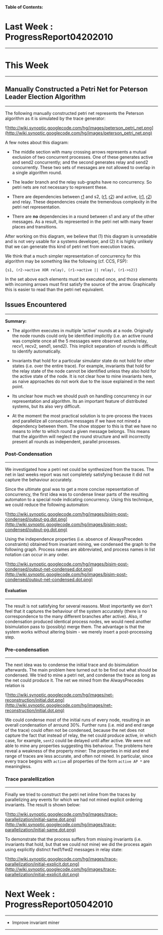 **Table of Contents:**




# Last Week : ProgressReport04202010 #

---



# This Week #

---


## Manually Constructed a Petri Net for Peterson Leader Election Algorithm ##

---


The following manually constructed petri net represents the Peterson algorithm as it is simulated by the trace generator:

![http://wiki.synoptic.googlecode.com/hg/images/peterson_petri_net.png](http://wiki.synoptic.googlecode.com/hg/images/peterson_petri_net.png)

A few notes about this diagram:

  * The middle section with many crossing arrows represents a mutual exclusion of two concurrent processes. One of these generates active and send2 concurrently; and the second generates relay and send2 concurrently. These two sets of messages are not allowed to overlap in a single algorithm round.

  * The leader branch and the relay sub-graphs have no concurrency. So petri nets are not necessary to represent these.

  * There are dependencies between [r1](https://code.google.com/p/synoptic/source/detail?r=1) and s2, ([r1](https://code.google.com/p/synoptic/source/detail?r=1), [r2](https://code.google.com/p/synoptic/source/detail?r=2)) and active, ([r1](https://code.google.com/p/synoptic/source/detail?r=1), [r2](https://code.google.com/p/synoptic/source/detail?r=2)) and relay. These dependencies create the tremendous complexity in the petri net representation.

  * There are **no** dependencies in a round between s1 and any of the other messages. As a result, its represented in the petri net with many fewer places and transitions.

After working on this diagram, we believe that (1) this diagram is unreadable and is not very usable for a systems developer, and (2) it is highly unlikely that we can generate this kind of petri net from execution traces.

We think that a much simpler representation of concurrency for this algorithm may be something like the following (cf. CCS, FSP):

```
{s1, (r2->active XOR relay), (r1->active || relay), (r1->s2)}
```

In the set above each elements must be executed once, and those elements with incoming arrows must first satisfy the source of the arrow. Graphically this is easier to read than the petri net equivalent.


## Issues Encountered ##

---


**Summary:**

  * The algorithm executes in multiple 'active' rounds at a node. Originally the node rounds could only be identified implicitly (i.e. an active round was complete once all the 5 messages were observed: active/relay, recv1, recv2, send1, send2). This implicit separation of rounds is difficult to identify automatically.

  * Invariants that hold for a particular simulator state do not hold for other states (i.e. over the entire trace). For example, invariants that hold for the relay state of the node cannot be identified unless they also hold for the active state of the node. It is not clear how to mine invariants here, as naive approaches do not work due to the issue explained in the next point.

  * Its unclear how much we should push on handling concurrency in our representation and algorithm. Its an important feature of distributed systems, but its also very difficult.

  * At the moment the most practical solution is to pre-process the traces and parallelize all consecutive messages if we have not mined a dependency between them. The show stopper to this is that we have no means to infer to which round a given message belongs. This means that the algorithm will neglect the round structure and will incorrectly present all rounds as independent, parallel processes.


### Post-Condensation ###

---

We investigated how a petri net could be synthesized from the traces. The net in last weeks report was not completely satisfying because it did not capture the behaviour accurately.

Since the ultimate goal was to get a more concise repesentation of concurrency, the first idea was to condense linear parts of the resulting automaton to a special node indicating concurrency. Using this technique, we could reduce the following automaton:

![http://wiki.synoptic.googlecode.com/hg/images/bisim-post-condensed/output-pg.dot.png](http://wiki.synoptic.googlecode.com/hg/images/bisim-post-condensed/output-pg.dot.png)

Using the independence properties (i.e. absence of AlwaysPrecedes constraints) obtained from invariant mining, we condensed the graph to the following graph. Process names are abbreviated, and process names in list notation can occur in any order.

![http://wiki.synoptic.googlecode.com/hg/images/bisim-post-condensed/output-net-condensed.dot.png](http://wiki.synoptic.googlecode.com/hg/images/bisim-post-condensed/output-net-condensed.dot.png)


#### Evaluation ####

---


The result is not satisfying for several reasons. Most importantly we don't feel that it captures the behaviour of the system accurately (there is no correspondence to the many different branches after active). Also, if condensation produced identical process nodes, we would need another bisimulation pass to (possibly) merge them. The advantage is that the system works without altering bisim - we merely insert a post-processing step.


### Pre-condensation ###

---


The next idea was to condense the initial trace and do bisimulation afterwards. The main problem here turned out to be find out what should be condensed. We tried to mine a petri net, and condense the trace as long as the net could produce it. The net we mined from the AlwaysPrecedes relation is

![http://wiki.synoptic.googlecode.com/hg/images/net-reconstruction/initial.dot.png](http://wiki.synoptic.googlecode.com/hg/images/net-reconstruction/initial.dot.png)

We could condense most of the initial runs of every node, resulting in an overall condensation of arround 30%. Further runs (i.e. mid and end range of the trace) could often not be condensed, because the net does not capture the fact that instead of relay, the net could produce active, in which case, for example, `sent2` could be delayed until after active. We were not able to mine any properties suggesting this behaviour. The problems here reveal a weakness of the property miner: The properties in mid and end range of traces are less accurate, and often not mined. In particular, since every trace begins with `active` all properties of the form `active AP *` are meaningless.

### Trace paralellization ###

---


Finally we tried to construct the petri net inline from the traces by parallelizing any events for which we had not mined explicit ordering invariants. The result is shown below:

![http://wiki.synoptic.googlecode.com/hg/images/trace-parallelization/initial-same.dot.png](http://wiki.synoptic.googlecode.com/hg/images/trace-parallelization/initial-same.dot.png)

To demonstrate that the process suffers from missing invariants (i.e. invariants that hold, but that we could not mine) we did the process again using explicitly distinct fwd1/fwd2 messages in relay state:

![http://wiki.synoptic.googlecode.com/hg/images/trace-parallelization/initial-explicit.dot.png](http://wiki.synoptic.googlecode.com/hg/images/trace-parallelization/initial-explicit.dot.png)


# Next Week : ProgressReport05042010 #

---

  * Improve invariant miner


---

